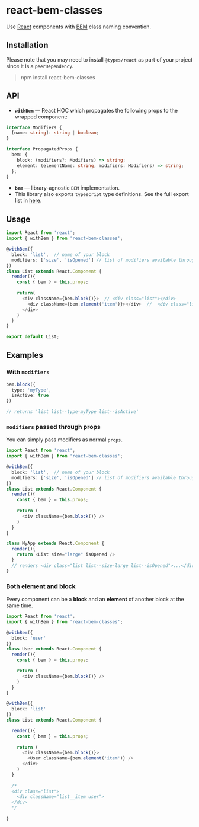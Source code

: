 # react-bem-classes

Use [React](https://facebook.github.io/react/) components with [BEM](https://en.bem.info/method/naming-convention/) class naming convention.

## Installation
Please note that you may need to install `@types/react` as part of your project since it is a `peerDependency`.
> npm install react-bem-classes

## API
- **`withBem`** — React HOC which propagates the following props to the wrapped component:
```ts
interface Modifiers {
  [name: string]: string | boolean;
}

interface PropagatedProps {
  bem: {
    block: (modifiers?: Modifiers) => string;
    element: (elementName: string, modifiers: Modifiers) => string;
  };
}
```
- **`bem`** — library-agnostic `BEM` implementation.
- This library also exports `typescript` type definitions. See the full export list in [here](./src/index.ts).


## Usage
```ts
import React from 'react';
import { withBem } from 'react-bem-classes';

@withBem({
  block: 'list',  // name of your block
  modifiers: ['size', 'isOpened'] // list of modifiers available through props
})
class List extends React.Component {
  render(){
    const { bem } = this.props;
  
    return(
      <div className={bem.block()}>  // <div class="list"></div>
        <div className={bem.element('item')}></div>  //  <div class="list__item"></div>
      </div>
    )
  }
}

export default List;
```

## Examples

### With `modifiers`
```ts
bem.block({
  type: 'myType',
  isActive: true 
})

// returns 'list list--type-myType list--isActive'
```

### `modifiers` passed through props
You can simply pass modifiers as normal `props`.
```ts
import React from 'react';
import { withBem } from 'react-bem-classes';

@withBem({
  block: 'list',  // name of your block
  modifiers: ['size', 'isOpened'] // list of modifiers available through props
})
class List extends React.Component {
  render(){
    const { bem } = this.props;
    
    return (
      <div className={bem.block()} />
    )
  }
}

class MyApp extends React.Component {
  render(){
    return <List size="large" isOpened /> 
  }
  // renders <div class="list list--size-large list--isOpened">...</div>
}
```

### Both element and block

Every component can be a **block** and an **element** of another block at the same time.

```ts
import React from 'react';
import { withBem } from 'react-bem-classes';

@withBem({
  block: 'user'
})
class User extends React.Component {
  render(){
    const { bem } = this.props;

    return (
      <div className={bem.block()} />
    )
  }
}

@withBem({
  block: 'list'
})
class List extends React.Component {

  render(){
    const { bem } = this.props;
    
    return (
      <div className={bem.block()}>
        <User className={bem.element('item')} />
      </div>
    )
  }
  
  /*  
  <div class="list">
    <div className="list__item user">
  </div> 
  */ 
  
}
```
